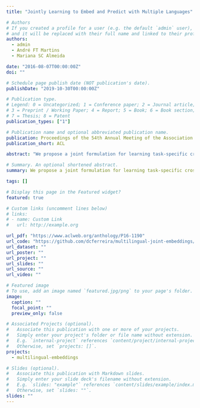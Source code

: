 ```yaml
---
title: "Jointly Learning to Embed and Predict with Multiple Languages"

# Authors
# If you created a profile for a user (e.g. the default `admin` user), write the username (folder name) here
# and it will be replaced with their full name and linked to their profile.
authors:
  - admin
  - André FT Martins
  - Mariana SC Almeida

date: "2016-08-07T00:00:00Z"
doi: ""

# Schedule page publish date (NOT publication's date).
publishDate: "2019-10-30T00:00:00Z"

# Publication type.
# Legend: 0 = Uncategorized; 1 = Conference paper; 2 = Journal article;
# 3 = Preprint / Working Paper; 4 = Report; 5 = Book; 6 = Book section;
# 7 = Thesis; 8 = Patent
publication_types: ["1"]

# Publication name and optional abbreviated publication name.
publication: Proceedings of the 54th Annual Meeting of the Association for Computational Linguistics
publication_short: ACL

abstract: "We propose a joint formulation for learning task-specific cross-lingual word embeddings, along with classifiers for that task. Unlike prior work, which first learns the embeddings from parallel data and then plugs them in a supervised learning problem, our approach is oneshot: a single optimization problem combines a co-regularizer for the multilingual embeddings with a task-specific loss. We present theoretical results showing the limitation of Euclidean co-regularizers to increase the embedding dimension, a limitation which does not exist for other co-regularizers (such as the l1-distance). Despite its simplicity, our method achieves state-of-the-art accuracies on the RCV1/RCV2 dataset when transferring from English to German, with training times below 1 minute. On the TED Corpus, we obtain the highest reported scores on 10 out of 11 languages."

# Summary. An optional shortened abstract.
summary: We propose a joint formulation for learning task-specific cross-lingual word embeddings, along with classifiers for that task. We obtain state of the art results in multiple multilingual datasets.

tags: []

# Display this page in the Featured widget?
featured: true

# Custom links (uncomment lines below)
# links:
# - name: Custom Link
#   url: http://example.org

url_pdf: "https://www.aclweb.org/anthology/P16-1190"
url_code: "https://github.com/dcferreira/multilingual-joint-embeddings/"
url_dataset: ""
url_poster: ""
url_project: ""
url_slides: ""
url_source: ""
url_video: ""

# Featured image
# To use, add an image named `featured.jpg/png` to your page's folder.
image:
  caption: ""
  focal_point: ""
  preview_only: false

# Associated Projects (optional).
#   Associate this publication with one or more of your projects.
#   Simply enter your project's folder or file name without extension.
#   E.g. `internal-project` references `content/project/internal-project/index.md`.
#   Otherwise, set `projects: []`.
projects:
  - multilingual-embeddings

# Slides (optional).
#   Associate this publication with Markdown slides.
#   Simply enter your slide deck's filename without extension.
#   E.g. `slides: "example"` references `content/slides/example/index.md`.
#   Otherwise, set `slides: ""`.
slides: ""
---
```

